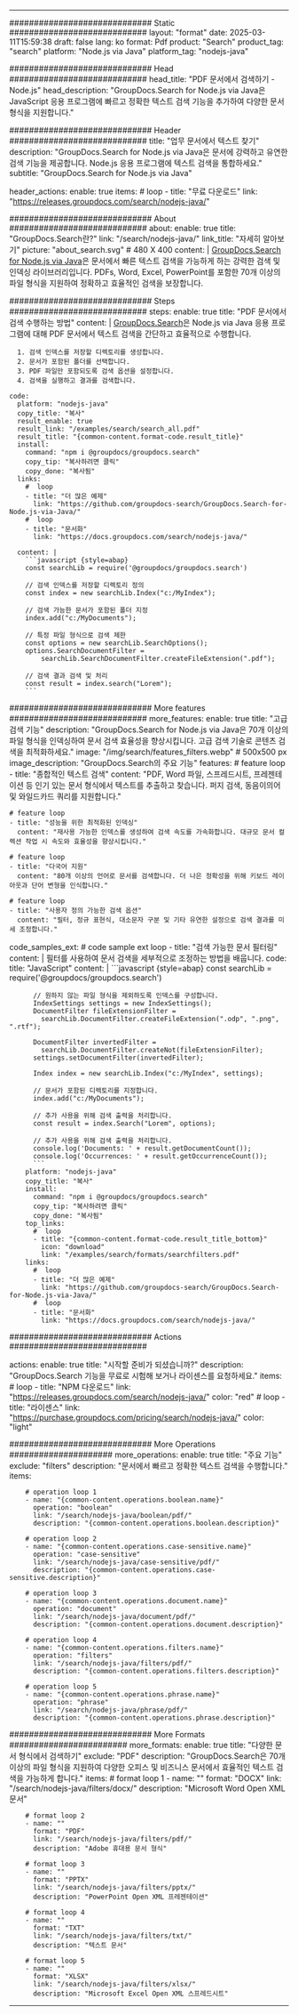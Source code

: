 
---
############################# Static ############################
layout: "format"
date:  2025-03-11T15:59:38
draft: false
lang: ko
format: Pdf
product: "Search"
product_tag: "search"
platform: "Node.js via Java"
platform_tag: "nodejs-java"

############################# Head ############################
head_title: "PDF 문서에서 검색하기 - Node.js"
head_description: "GroupDocs.Search for Node.js via Java은 JavaScript 응용 프로그램에 빠르고 정확한 텍스트 검색 기능을 추가하여 다양한 문서 형식을 지원합니다."

############################# Header ############################
title: "업무 문서에서 텍스트 찾기" 
description: "GroupDocs.Search for Node.js via Java은 문서에 강력하고 유연한 검색 기능을 제공합니다. Node.js 응용 프로그램에 텍스트 검색을 통합하세요."
subtitle: "GroupDocs.Search for Node.js via Java" 

header_actions:
  enable: true
  items:
    #  loop
    - title: "무료 다운로드"
      link: "https://releases.groupdocs.com/search/nodejs-java/"
      
############################# About ############################
about:
    enable: true
    title: "GroupDocs.Search란?"
    link: "/search/nodejs-java/"
    link_title: "자세히 알아보기"
    picture: "about_search.svg" # 480 X 400
    content: |
       [GroupDocs.Search for Node.js via Java](/search/nodejs-java/)은 문서에서 빠른 텍스트 검색을 가능하게 하는 강력한 검색 및 인덱싱 라이브러리입니다. PDFs, Word, Excel, PowerPoint를 포함한 70개 이상의 파일 형식을 지원하여 정확하고 효율적인 검색을 보장합니다.

############################# Steps ############################
steps:
    enable: true
    title: "PDF 문서에서 검색 수행하는 방법"
    content: |
      [GroupDocs.Search](/search/nodejs-java/)은 Node.js via Java 응용 프로그램에 대해 PDF 문서에서 텍스트 검색을 간단하고 효율적으로 수행합니다.
      
      1. 검색 인덱스를 저장할 디렉토리를 생성합니다.
      2. 문서가 포함된 폴더를 선택합니다.
      3. PDF 파일만 포함되도록 검색 옵션을 설정합니다.
      4. 검색을 실행하고 결과를 검색합니다.
   
    code:
      platform: "nodejs-java"
      copy_title: "복사"
      result_enable: true
      result_link: "/examples/search/search_all.pdf"
      result_title: "{common-content.format-code.result_title}"
      install:
        command: "npm i @groupdocs/groupdocs.search"
        copy_tip: "복사하려면 클릭"
        copy_done: "복사됨"
      links:
        #  loop
        - title: "더 많은 예제"
          link: "https://github.com/groupdocs-search/GroupDocs.Search-for-Node.js-via-Java/"
        #  loop
        - title: "문서화"
          link: "https://docs.groupdocs.com/search/nodejs-java/"
          
      content: |
        ```javascript {style=abap}
        const searchLib = require('@groupdocs/groupdocs.search')

        // 검색 인덱스를 저장할 디렉토리 정의
        const index = new searchLib.Index("c:/MyIndex");

        // 검색 가능한 문서가 포함된 폴더 지정
        index.add("c:/MyDocuments");

        // 특정 파일 형식으로 검색 제한
        const options = new searchLib.SearchOptions();
        options.SearchDocumentFilter = 
            searchLib.SearchDocumentFilter.createFileExtension(".pdf");

        // 검색 결과 검색 및 처리
        const result = index.search("Lorem");
        ```            

############################# More features ############################
more_features:
  enable: true
  title: "고급 검색 기능"
  description: "GroupDocs.Search for Node.js via Java은 70개 이상의 파일 형식을 인덱싱하여 문서 검색 효율성을 향상시킵니다. 고급 검색 기술로 콘텐츠 검색을 최적화하세요."
  image: "/img/search/features_filters.webp" # 500x500 px
  image_description: "GroupDocs.Search의 주요 기능"
  features:
    # feature loop
    - title: "종합적인 텍스트 검색"
      content: "PDF, Word 파일, 스프레드시트, 프레젠테이션 등 인기 있는 문서 형식에서 텍스트를 추출하고 찾습니다. 퍼지 검색, 동음이의어 및 와일드카드 쿼리를 지원합니다."

    # feature loop
    - title: "성능을 위한 최적화된 인덱싱"
      content: "재사용 가능한 인덱스를 생성하여 검색 속도를 가속화합니다. 대규모 문서 컬렉션 작업 시 속도와 효율성을 향상시킵니다."

    # feature loop
    - title: "다국어 지원"
      content: "80개 이상의 언어로 문서를 검색합니다. 더 나은 정확성을 위해 키보드 레이아웃과 단어 변형을 인식합니다."

    # feature loop
    - title: "사용자 정의 가능한 검색 옵션"
      content: "필터, 정규 표현식, 대소문자 구분 및 기타 유연한 설정으로 검색 결과를 미세 조정합니다."
      
  code_samples_ext:
    # code sample ext loop
    - title: "검색 가능한 문서 필터링"
      content: |
        필터를 사용하여 문서 검색을 세부적으로 조정하는 방법을 배웁니다.
      code:
        title: "JavaScript"
        content: |
          ```javascript {style=abap}
          const searchLib = require('@groupdocs/groupdocs.search')
          
          // 원하지 않는 파일 형식을 제외하도록 인덱스를 구성합니다.
          IndexSettings settings = new IndexSettings();
          DocumentFilter fileExtensionFilter = 
            searchLib.DocumentFilter.createFileExtension(".odp", ".png", ".rtf");

          DocumentFilter invertedFilter = 
            searchLib.DocumentFilter.createNot(fileExtensionFilter);
          settings.setDocumentFilter(invertedFilter);

          Index index = new searchLib.Index("c:/MyIndex", settings);
              
          // 문서가 포함된 디렉토리를 지정합니다.
          index.add("c:/MyDocuments");

          // 추가 사용을 위해 검색 출력을 처리합니다.
          const result = index.Search("Lorem", options);
          
          // 추가 사용을 위해 검색 출력을 처리합니다.
          console.log('Documents: ' + result.getDocumentCount());
          console.log('Occurrences: ' + result.getOccurrenceCount());
          ```
        platform: "nodejs-java"
        copy_title: "복사"
        install:
          command: "npm i @groupdocs/groupdocs.search"
          copy_tip: "복사하려면 클릭"
          copy_done: "복사됨"
        top_links:
          #  loop
          - title: "{common-content.format-code.result_title_bottom}"
            icon: "download"
            link: "/examples/search/formats/searchfilters.pdf"
        links:
          #  loop
          - title: "더 많은 예제"
            link: "https://github.com/groupdocs-search/GroupDocs.Search-for-Node.js-via-Java/"
          #  loop
          - title: "문서화"
            link: "https://docs.groupdocs.com/search/nodejs-java/"
            

            


############################# Actions ############################

actions:
  enable: true
  title: "시작할 준비가 되셨습니까?"
  description: "GroupDocs.Search 기능을 무료로 시험해 보거나 라이센스를 요청하세요."
  items:
    #  loop
    - title: "NPM 다운로드"
      link: "https://releases.groupdocs.com/search/nodejs-java/"
      color: "red"
        #  loop
    - title: "라이센스"
      link: "https://purchase.groupdocs.com/pricing/search/nodejs-java/"
      color: "light"


############################# More Operations #####################
more_operations:
    enable: true
    title: "주요 기능"
    exclude: "filters"
    description: "문서에서 빠르고 정확한 텍스트 검색을 수행합니다."
    items: 
          
        # operation loop 1
        - name: "{common-content.operations.boolean.name}"
          operation: "boolean"
          link: "/search/nodejs-java/boolean/pdf/"
          description: "{common-content.operations.boolean.description}"

        # operation loop 2
        - name: "{common-content.operations.case-sensitive.name}"
          operation: "case-sensitive"
          link: "/search/nodejs-java/case-sensitive/pdf/"
          description: "{common-content.operations.case-sensitive.description}"

        # operation loop 3
        - name: "{common-content.operations.document.name}"
          operation: "document"
          link: "/search/nodejs-java/document/pdf/"
          description: "{common-content.operations.document.description}"

        # operation loop 4
        - name: "{common-content.operations.filters.name}"
          operation: "filters"
          link: "/search/nodejs-java/filters/pdf/"
          description: "{common-content.operations.filters.description}"

        # operation loop 5
        - name: "{common-content.operations.phrase.name}"
          operation: "phrase"
          link: "/search/nodejs-java/phrase/pdf/"
          description: "{common-content.operations.phrase.description}"
          
        
          
############################# More Formats ########################
more_formats:
    enable: true
    title: "다양한 문서 형식에서 검색하기"
    exclude: "PDF"
    description: "GroupDocs.Search은 70개 이상의 파일 형식을 지원하여 다양한 오피스 및 비즈니스 문서에서 효율적인 텍스트 검색을 가능하게 합니다."
    items: 
        # format loop 1
        - name: ""
          format: "DOCX"
          link: "/search/nodejs-java/filters/docx/"
          description: "Microsoft Word Open XML 문서"
          
        # format loop 2
        - name: ""
          format: "PDF"
          link: "/search/nodejs-java/filters/pdf/"
          description: "Adobe 휴대용 문서 형식"
          
        # format loop 3
        - name: ""
          format: "PPTX"
          link: "/search/nodejs-java/filters/pptx/"
          description: "PowerPoint Open XML 프레젠테이션"

        # format loop 4
        - name: ""
          format: "TXT"
          link: "/search/nodejs-java/filters/txt/"
          description: "텍스트 문서"
          
        # format loop 5
        - name: ""
          format: "XLSX"
          link: "/search/nodejs-java/filters/xlsx/"
          description: "Microsoft Excel Open XML 스프레드시트"
  

---